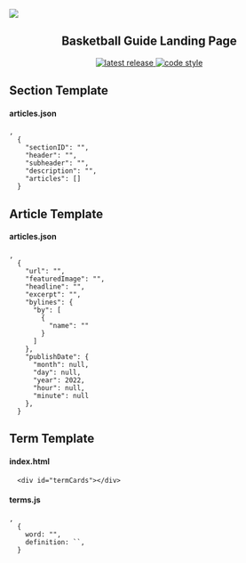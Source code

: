 [![](https://snworksceo.imgix.net/ids/6aba7014-c63e-4934-b669-bc564e6e4785.sized-1000x1000.jpg?w=1000)](https://specials.idsnews.com/graduate-worker-strike-iu/)

<h2 align="center">Basketball Guide Landing Page</h2>

<div align="center">
  <p>
    <a href="https://github.com/ids-digi/basketball-guide-lp/releases/latest">
      <img alt="latest release" src="https://badgen.net/badge/release/v1.0">
    </a>

   <a href="https://github.com/prettier/prettier">
     <img alt="code style" src="https://badgen.net/badge/code%20style/prettier/f2a">
   </a>
  </p>
</div>

## Section Template
#### articles.json

```
,
  {
    "sectionID": "",
    "header": "",
    "subheader": "",
    "description": "",
    "articles": []
  }
```

## Article Template

#### articles.json

```
,
  {
    "url": "",
    "featuredImage": "",
    "headline": "",
    "excerpt": "",
    "bylines": {
      "by": [
        {
          "name": ""
        }
      ]
    },
    "publishDate": {
      "month": null,
      "day": null,
      "year": 2022,
      "hour": null,
      "minute": null
    },
  }
```

## Term Template

#### index.html
```
  <div id="termCards"></div>
```

#### terms.js
```
,
  {
    word: "",
    definition: ``,
  }
```
